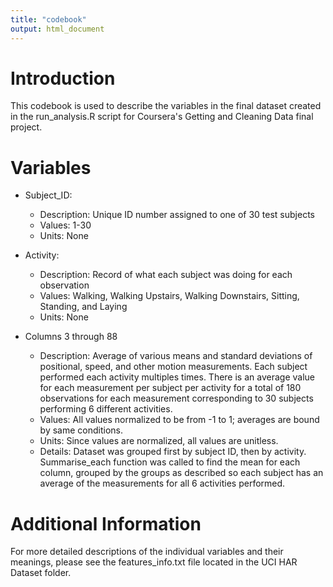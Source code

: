 ```yaml
---
title: "codebook"
output: html_document
---
```


# Introduction

This codebook is used to describe the variables in the final dataset created in the run_analysis.R script for Coursera's Getting and Cleaning Data final project.

# Variables
* Subject_ID:
  + Description: Unique ID number assigned to one of 30 test subjects
  + Values: 1-30
  + Units: None

* Activity:
  + Description: Record of what each subject was doing for each observation
  + Values: Walking, Walking Upstairs, Walking Downstairs, Sitting, Standing, and Laying
  + Units: None

* Columns 3 through 88
  + Description: Average of various means and standard deviations of positional, speed, and other motion measurements. Each subject performed each activity multiples times. There is an average value for each measurement per subject per activity for a total of 180 observations for each measurement corresponding to 30 subjects performing 6 different activities.
  + Values: All values normalized to be from -1 to 1; averages are bound by same conditions.
  + Units: Since values are normalized, all values are unitless.
  + Details: Dataset was grouped first by subject ID, then by activity. Summarise_each function was called to find the mean for each column, grouped by the groups as described so each subject has an average of the measurements for all 6 activities performed.

# Additional Information
For more detailed descriptions of the individual variables and their meanings, please see the features_info.txt file located in the UCI HAR Dataset folder.
